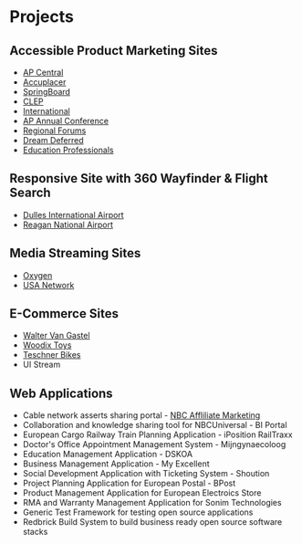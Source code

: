 # Projects

## Accessible Product Marketing Sites

* [AP Central](https://apcentral.collegeboard.org/ "[Opens in New Window] ")
* [Accuplacer](https://accuplacer.collegeboard.org/ "[Opens in New Window] ")
* [SpringBoard](https://springboard.collegeboard.org/ "[Opens in New Window] ")
* [CLEP](http://clep.collegeboard.org/ "[Opens in New Window] ")
* [International](https://international.collegeboard.org/ "[Opens in New Window] ")
* [AP Annual Conference](https://apac.collegeboard.org/ "[Opens in New Window] ")
* [Regional Forums](https://regionalforums.collegeboard.org/ "[Opens in New Window] ")
* [Dream Deferred](https://dreamdeferred.collegeboard.org/ "[Opens in New Window] ")
* [Education Professionals](https://professionals.collegeboard.org/ "[Opens in New Window] ")

## Responsive Site with 360 Wayfinder & Flight Search

* [Dulles International Airport](http://www.flydulles.com/ "[Opens in New Window] ")
* [Reagan National Airport](http://www.flyreagan.com/ "[Opens in New Window] ")

## Media Streaming Sites

* [Oxygen](http://www.oxygen.com/ "[Opens in New Window] ")
* [USA Network](http://www.usanetwork.com/ "[Opens in New Window] ")

## E-Commerce Sites

* [Walter Van Gastel](http://www.vangastel.be/ "[Opens in New Window] ")
* [Woodix Toys](http://www.woodixtoys.com/en/home "[Opens in New Window] ")
* [Teschner Bikes](http://www.teschnerbikes.com/ "[Opens in New Window] ")
* UI Stream

## Web Applications

* Cable network asserts sharing portal - [NBC Affliliate Marketing](https://www.nbcaffiliatemarketing.com/user/login "[Opens in New Window] ")
* Collaboration and knowledge sharing tool for NBCUniversal - BI Portal
* European Cargo Railway Train Planning Application - iPosition RailTraxx
* Doctor's Office Appointment Management System - Mijngynaecoloog
* Education Management Application - DSKOA
* Business Management Application - My Excellent
* Social Development Application with Ticketing System - Shoution
* Project Planning Application for European Postal - BPost
* Product Management Application for European Electroics Store
* RMA and Warranty Management Application for Sonim Technologies
* Generic Test Framework for testing open source applications
* Redbrick Build System to build business ready open source software stacks
